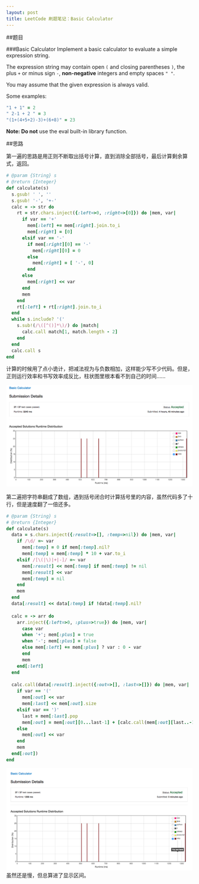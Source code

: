 ```yaml
---
layout: post
title: LeetCode 刷题笔记：Basic Calculator
---
```


##题目

###Basic Calculator
Implement a basic calculator to evaluate a simple expression string.

The expression string may contain open `(` and closing parentheses `)`, the plus `+` or minus sign `-`, **non-negative** integers and empty spaces `" "`.

You may assume that the given expression is always valid.

Some examples:

```ruby
"1 + 1" = 2
" 2-1 + 2 " = 3
"(1+(4+5+2)-3)+(6+8)" = 23
```
**Note: Do not** use the eval built-in library function.

##思路

第一遍的思路是用正则不断取出括号计算，直到消除全部括号，最后计算剩余算式，返回。

```ruby
# @param {String} s
# @return {Integer}
def calculate(s)
  s.gsub! ' ', ''
  s.gsub! '-', '+-'
  calc = -> str do
    rt = str.chars.inject({:left=>0, :right=>[0]}) do |mem, var|
      if var == '+'
        mem[:left] += mem[:right].join.to_i
        mem[:right] = [0]
      elsif var == '-'
        if mem[:right][0] == '-'
          mem[:right][0] = 0
        else
          mem[:right] = [ '-', 0]
        end
      else
        mem[:right] << var
      end
      mem
    end
    rt[:left] + rt[:right].join.to_i
  end
  while s.include? '('
    s.sub!(/\([^()]*\)/) do |match|
      calc.call match[1, match.length - 2]
    end
  end
  calc.call s
end
```
计算的时候用了点小诡计，把减法视为与负数相加，这样能少写不少代码。但是，正则运行效率和书写效率成反比，柱状图里根本看不到自己的时间……

![截图1](/images/201508/snap_basic_calc_01.png)

第二遍把字符串翻成了数组，遇到括号闭合时计算括号里的内容，虽然代码多了十行，但是速度翻了一倍还多。

```ruby
# @param {String} s
# @return {Integer}
def calculate(s)
  data = s.chars.inject({:result=>[], :temp=>nil}) do |mem, var|
    if /\d/ =~ var
      mem[:temp] = 0 if mem[:temp].nil?
      mem[:temp] = mem[:temp] * 10 + var.to_i
    elsif /[\(|\)|+|-]/ =~ var
      mem[:result] << mem[:temp] if mem[:temp] != nil
      mem[:result] << var
      mem[:temp] = nil
    end
    mem
  end
  data[:result] << data[:temp] if !data[:temp].nil?

  calc = -> arr do
    arr.inject({:left=>0, :plus=>true}) do |mem, var|
      case var
      when '+'; mem[:plus] = true
      when '-'; mem[:plus] = false
      else mem[:left] += mem[:plus] ? var : 0 - var
      end
      mem
    end[:left]
  end

  calc.call(data[:result].inject({:out=>[], :last=>[]}) do |mem, var|
    if var == '('
      mem[:out] << var
      mem[:last] << mem[:out].size
    elsif var == ')'
      last = mem[:last].pop
      mem[:out] = mem[:out][0...last-1] + [calc.call(mem[:out][last..-1])]
    else
      mem[:out] << var
    end
    mem
  end[:out])
end
```

![截图2](/images/201508/snap_basic_calc_02.png)
虽然还是慢，但总算进了显示区间。
